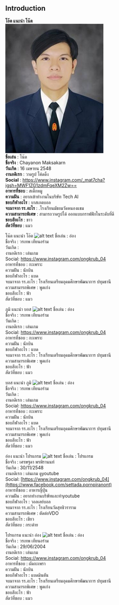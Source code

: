 ## Introduction
**โอ๊ต แนะนำ โน๊ต** <br />
![Note's pic](IMG/note.jpg) <br />
**ชื่อเล่น** : โน๊ต <br />
**ชื่อจริง** : Chayanon Maksakarn  <br />
**วันเกิด** : 16 เมษายน 2548 <br />
**งานอดิเรก** : วาดรูป โค้ดดิ้ง <br />
**Social** : https://www.instagram.com/_mat7cha?igsh=MWF1ZG1zdmFqeXM2Zw== <br />
**อาหารที่ชอบ** : สเต็กหมู <br />
**ความฝัน** : อยากเข้าทำงานในบริษัท Tech AI <br />
**ชอบกีฬาอะไร** : บาสเกตบอล <br />
**จบมาจาก รร.อะไร** : .โรงเรียนมัธยมวัดหนองแขม <br />
**ความสามารถพิเศษ** : สามารถวาดรูปได้ ออกแบบกราฟฟิกในระดับที่ดี <br />
**ชอบสีอะไร** : ขาว <br />
**สัตว์ที่ชอบ** : แมว <br />

โน๊ต แนะนำ โอ๊ต ![alt text](...)
ชื่อเล่น : อ๋อง <br />
ชื่อจริง : วรเทพ เทียนอร่าม <br />
วันเกิด : <br />
งานอดิเรก : เล่นเกม <br />
Social: https://www.instagram.com/ongkrub_04 <br />
อาหารที่ชอบ : กะเพราะ <br />
ความฝัน : นักบิน <br />
ชอบกีฬาอะไร : แบด <br />
จบมาจาก รร.อะไร : โรงเรียนเตรียมอุดมศึกษาพัฒนาการ ปทุมธานี <br />
ความสามารถพิเศษ : พูดเก่ง <br />
ชอบสีอะไร : ฟ้า <br />
สัตว์ที่ชอบ : แมว <br />

ภูมิ แนะนำ บอส ![alt text](...)
ชื่อเล่น : อ๋อง <br />
ชื่อจริง : วรเทพ เทียนอร่าม <br />
วันเกิด : <br />
งานอดิเรก : เล่นเกม <br />
Social: https://www.instagram.com/ongkrub_04 <br />
อาหารที่ชอบ : กะเพราะ <br />
ความฝัน : นักบิน <br />
ชอบกีฬาอะไร : แบด <br />
จบมาจาก รร.อะไร : โรงเรียนเตรียมอุดมศึกษาพัฒนาการ ปทุมธานี <br />
ความสามารถพิเศษ : พูดเก่ง <br />
ชอบสีอะไร : ฟ้า <br />
สัตว์ที่ชอบ : แมว <br />

บอส แนะนำ ภูมิ ![alt text](...)
ชื่อเล่น : อ๋อง <br />
ชื่อจริง : วรเทพ เทียนอร่าม <br />
วันเกิด : <br />
งานอดิเรก : เล่นเกม <br />
Social: https://www.instagram.com/ongkrub_04 <br />
อาหารที่ชอบ : กะเพราะ <br />
ความฝัน : นักบิน <br />
ชอบกีฬาอะไร : แบด <br />
จบมาจาก รร.อะไร : โรงเรียนเตรียมอุดมศึกษาพัฒนาการ ปทุมธานี <br />
ความสามารถพิเศษ : พูดเก่ง <br />
ชอบสีอะไร : ฟ้า <br />
สัตว์ที่ชอบ : แมว <br />

อ๋อง แนะนำ โปรแกรม ![alt text](https://github.com/NAIOATz/INT100-G6-suanmaiton/blob/woratep-112/IMG/Program.jpg?raw=true)
ชื่อเล่น : โปรแกรม <br />
ชื่อจริง : เศรษฐดา พรพิรานนท์ <br />
วันเกิด : 30/11/2548 <br />
งานอดิเรก : เล่นเกม ดูyoutube <br />
Social: [https://www.instagram.com/ongkrub_04](https://www.facebook.com/settada.pornpiranont) <br />
อาหารที่ชอบ : อาหารญี่ปุ่น <br />
ความฝัน : อยากทำงานบริษัทและทำyoutube <br />
ชอบกีฬาอะไร : วอลเลย์บอล <br />
จบมาจาก รร.อะไร : โรงเรียนวัดสุทธิวราราม <br />
ความสามารถพิเศษ : ตัดต่อVDO <br />
ชอบสีอะไร : เขียว <br />
สัตว์ที่ชอบ : กระต่าย <br />

โปรแกรม แนะนำ อ๋อง ![alt text](https://github.com/NAIOATz/INT100-G6-suanmaiton/blob/main/IMG/Ong.jpg?raw=true)
ชื่อเล่น : อ๋อง <br />
ชื่อจริง : วรเทพ เทียนอร่าม <br />
วันเกิด : 29/06/2004 <br />
งานอดิเรก : เล่นเกม <br />
Social: https://www.instagram.com/ongkrub_04 <br />
อาหารที่ชอบ : ผัดกะเพรา <br />
ความฝัน : นักบิน <br />
ชอบกีฬาอะไร : แบดมินตัน <br />
จบมาจาก รร.อะไร : โรงเรียนเตรียมอุดมศึกษาพัฒนาการ ปทุมธานี <br />
ความสามารถพิเศษ : พูดเก่ง <br />
ชอบสีอะไร : ฟ้า <br />
สัตว์ที่ชอบ : แมว <br />
